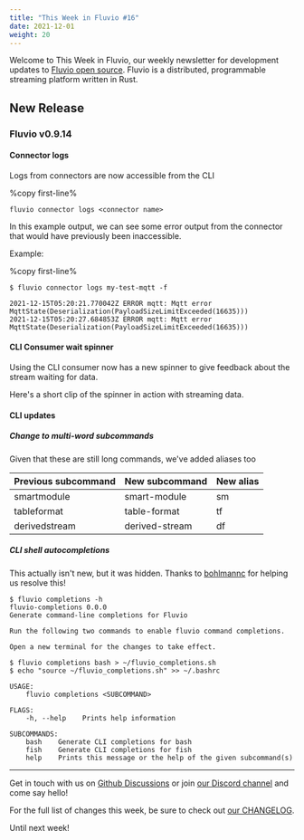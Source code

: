 ```yaml
---
title: "This Week in Fluvio #16"
date: 2021-12-01
weight: 20
---
```

Welcome to This Week in Fluvio, our weekly newsletter
for development updates to [Fluvio open source]. Fluvio is a distributed,
programmable streaming platform written in Rust.

## New Release

### Fluvio v0.9.14

#### Connector logs
Logs from connectors are now accessible from the CLI

%copy first-line%
```shell
fluvio connector logs <connector name>
```

In this example output, we can see some error output from the connector that would have previously been inaccessible.

Example:

%copy first-line%
```shell
$ fluvio connector logs my-test-mqtt -f

2021-12-15T05:20:21.770042Z ERROR mqtt: Mqtt error MqttState(Deserialization(PayloadSizeLimitExceeded(16635)))
2021-12-15T05:20:27.684853Z ERROR mqtt: Mqtt error MqttState(Deserialization(PayloadSizeLimitExceeded(16635)))
```

#### CLI Consumer wait spinner

Using the CLI consumer now has a new spinner to give feedback about the stream waiting for data.

Here's a short clip of the spinner in action with streaming data.

<script id="asciicast-pxtVvacxOTE3XWCQFzTCW3DLy" src="https://asciinema.org/a/pxtVvacxOTE3XWCQFzTCW3DLy.js" async></script>

#### CLI updates
##### Change to multi-word subcommands

Given that these are still long commands, we've added aliases too


| Previous subcommand | New subcommand | New alias |
|---------------------|----------------|-----------|
| smartmodule         | smart-module   | sm        |
| tableformat         | table-format   | tf        |
| derivedstream       | derived-stream | df        |

##### CLI shell autocompletions
This actually isn't new, but it was hidden. Thanks to [bohlmannc](https://github.com/bohlmannc) for helping us resolve this!

```
$ fluvio completions -h
fluvio-completions 0.0.0
Generate command-line completions for Fluvio

Run the following two commands to enable fluvio command completions.

Open a new terminal for the changes to take effect.

$ fluvio completions bash > ~/fluvio_completions.sh 
$ echo "source ~/fluvio_completions.sh" >> ~/.bashrc

USAGE:
    fluvio completions <SUBCOMMAND>

FLAGS:
    -h, --help    Prints help information

SUBCOMMANDS:
    bash    Generate CLI completions for bash
    fish    Generate CLI completions for fish
    help    Prints this message or the help of the given subcommand(s)
```

---

Get in touch with us on [Github Discussions] or join [our Discord channel] and come say hello!

For the full list of changes this week, be sure to check out [our CHANGELOG].

Until next week!

[Fluvio open source]: https://github.com/infinyon/fluvio
[our CHANGELOG]: https://github.com/infinyon/fluvio/blob/master/CHANGELOG.md
[our Discord channel]: https://discordapp.com/invite/bBG2dTz
[Github Discussions]: https://github.com/infinyon/fluvio/discussions